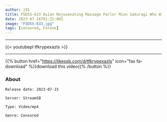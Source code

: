 ```yaml
---
author: j91
title: FSDSS-633 Asian Rejuvenating Massage Parlor Mion Sakuragi Who Will Pursue You Without Resting Even If You Ejaculate
date: 2023-07-16T01:31:00Z
image: "FSDSS-633.jpg"
tags: [censored, Faleno]
---
```

___

{{< youtubepl tfkrypexazls >}}
___

{{% button href="https://likessb.com/d/tfkrypexazls" icon="fas fa-download" %}}download this video{{% /button %}}
### About

`Release date: 2023-07-15`

`Server: StreamSB`

`Type: Video/mp4`

`Genre:	Censored`